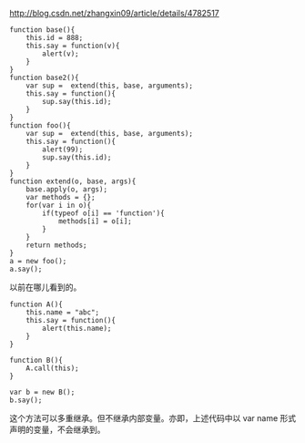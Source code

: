 http://blog.csdn.net/zhangxin09/article/details/4782517

```
function base(){
    this.id = 888;
    this.say = function(v){
        alert(v);
    }
}
function base2(){
    var sup =  extend(this, base, arguments);
    this.say = function(){
        sup.say(this.id);
    }
}
function foo(){
    var sup =  extend(this, base, arguments);
    this.say = function(){
        alert(99);
        sup.say(this.id);
    }
}
function extend(o, base, args){
    base.apply(o, args);
    var methods = {};
    for(var i in o){
        if(typeof o[i] == 'function'){
            methods[i] = o[i];
        }
    }
    return methods;
}
a = new foo();
a.say();
```


以前在哪儿看到的。

```
function A(){
    this.name = "abc";
    this.say = function(){    
        alert(this.name);
    }
}

function B(){
    A.call(this);
}

var b = new B();
b.say();
```

这个方法可以多重继承。但不继承内部变量。亦即，上述代码中以 var name 形式声明的变量，不会继承到。